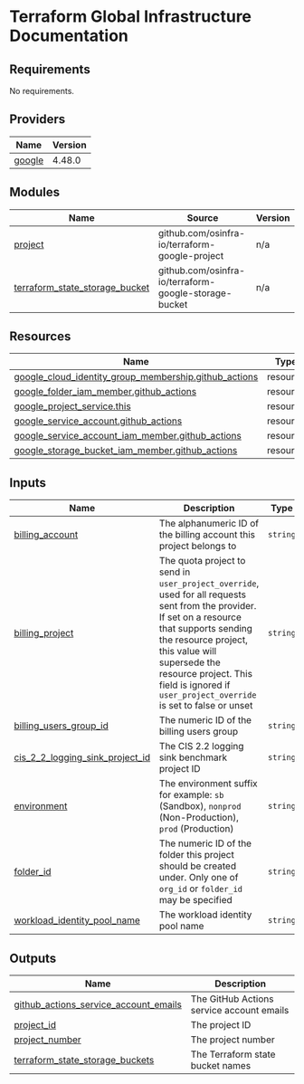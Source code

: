 # Terraform Global Infrastructure Documentation

<!-- BEGINNING OF PRE-COMMIT-TERRAFORM DOCS HOOK -->
## Requirements

No requirements.

## Providers

| Name | Version |
|------|---------|
| <a name="provider_google"></a> [google](#provider\_google) | 4.48.0 |

## Modules

| Name | Source | Version |
|------|--------|---------|
| <a name="module_project"></a> [project](#module\_project) | github.com/osinfra-io/terraform-google-project | n/a |
| <a name="module_terraform_state_storage_bucket"></a> [terraform\_state\_storage\_bucket](#module\_terraform\_state\_storage\_bucket) | github.com/osinfra-io/terraform-google-storage-bucket | n/a |

## Resources

| Name | Type |
|------|------|
| [google_cloud_identity_group_membership.github_actions](https://registry.terraform.io/providers/hashicorp/google/latest/docs/resources/cloud_identity_group_membership) | resource |
| [google_folder_iam_member.github_actions](https://registry.terraform.io/providers/hashicorp/google/latest/docs/resources/folder_iam_member) | resource |
| [google_project_service.this](https://registry.terraform.io/providers/hashicorp/google/latest/docs/resources/project_service) | resource |
| [google_service_account.github_actions](https://registry.terraform.io/providers/hashicorp/google/latest/docs/resources/service_account) | resource |
| [google_service_account_iam_member.github_actions](https://registry.terraform.io/providers/hashicorp/google/latest/docs/resources/service_account_iam_member) | resource |
| [google_storage_bucket_iam_member.github_actions](https://registry.terraform.io/providers/hashicorp/google/latest/docs/resources/storage_bucket_iam_member) | resource |

## Inputs

| Name | Description | Type | Default | Required |
|------|-------------|------|---------|:--------:|
| <a name="input_billing_account"></a> [billing\_account](#input\_billing\_account) | The alphanumeric ID of the billing account this project belongs to | `string` | n/a | yes |
| <a name="input_billing_project"></a> [billing\_project](#input\_billing\_project) | The quota project to send in `user_project_override`, used for all requests sent from the provider. If set on a resource that supports sending the resource project, this value will supersede the resource project. This field is ignored if `user_project_override` is set to false or unset | `string` | n/a | yes |
| <a name="input_billing_users_group_id"></a> [billing\_users\_group\_id](#input\_billing\_users\_group\_id) | The numeric ID of the billing users group | `string` | `"01mrcu091mv2y1x"` | no |
| <a name="input_cis_2_2_logging_sink_project_id"></a> [cis\_2\_2\_logging\_sink\_project\_id](#input\_cis\_2\_2\_logging\_sink\_project\_id) | The CIS 2.2 logging sink benchmark project ID | `string` | n/a | yes |
| <a name="input_environment"></a> [environment](#input\_environment) | The environment suffix for example: `sb` (Sandbox), `nonprod` (Non-Production), `prod` (Production) | `string` | `"sb"` | no |
| <a name="input_folder_id"></a> [folder\_id](#input\_folder\_id) | The numeric ID of the folder this project should be created under. Only one of `org_id` or `folder_id` may be specified | `string` | n/a | yes |
| <a name="input_workload_identity_pool_name"></a> [workload\_identity\_pool\_name](#input\_workload\_identity\_pool\_name) | The workload identity pool name | `string` | n/a | yes |

## Outputs

| Name | Description |
|------|-------------|
| <a name="output_github_actions_service_account_emails"></a> [github\_actions\_service\_account\_emails](#output\_github\_actions\_service\_account\_emails) | The GitHub Actions service account emails |
| <a name="output_project_id"></a> [project\_id](#output\_project\_id) | The project ID |
| <a name="output_project_number"></a> [project\_number](#output\_project\_number) | The project number |
| <a name="output_terraform_state_storage_buckets"></a> [terraform\_state\_storage\_buckets](#output\_terraform\_state\_storage\_buckets) | The Terraform state bucket names |
<!-- END OF PRE-COMMIT-TERRAFORM DOCS HOOK -->
